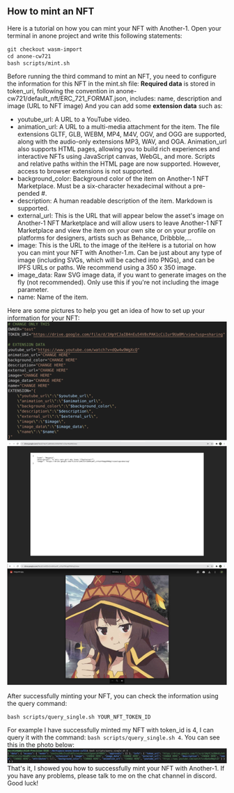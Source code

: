 ## How to mint an NFT 
Here is a tutorial on how you can mint your NFT with Another-1.
Open your terminal in anone project and write this following statements:
```	
git checkout wasm-import
cd anone-cw721
bash scripts/mint.sh
```
Before running the third command to mint an NFT, you need to configure the information for this NFT in the mint.sh file:
**Required data** is stored in token_uri, following the convention in anone-cw721/default_nft/ERC_721_FORMAT.json, includes: name, description and image (URL to NFT image)
And you can add some **extension data** such as:
- youtube_url: A URL to a YouTube video.
- animation_url: A URL to a multi-media attachment for the item. The file extensions GLTF, GLB, WEBM, MP4, M4V, OGV, and OGG are supported, along with the audio-only extensions MP3, WAV, and OGA. Animation_url also supports HTML pages, allowing you to build rich experiences and interactive NFTs using JavaScript canvas, WebGL, and more. Scripts and relative paths within the HTML page are now supported. However, access to browser extensions is not supported.
- background_color: Background color of the item on Another-1 NFT Marketplace. Must be a six-character hexadecimal without a pre-pended #.
- description: A human readable description of the item. Markdown is supported.
- external_url: This is the URL that will appear below the asset's image on Another-1 NFT Marketplace and will allow users to leave Another-1 NFT Marketplace and view the item on your own site or on your profile on platforms for designers, artists such as Behance, Dribbble,...
- image: This is the URL to the image of the iteHere is a tutorial on how you can mint your NFT with Another-1.m. Can be just about any type of image (including SVGs, which will be cached into PNGs), and can be IPFS URLs or paths. We recommend using a 350 x 350 image.
- image_data: Raw SVG image data, if you want to generate images on the fly (not recommended). Only use this if you're not including the image parameter.
- name: Name of the item.

Here are some pictures to help you get an idea of how to set up your information for your NFT:
![Screenshot1](1.png)
![Screenshot2](2.png)
![Screenshot3](3.png)

After successfully minting your NFT, you can check the information using the query command:
```
bash scripts/query_single.sh YOUR_NFT_TOKEN_ID
```
For example I have successfully minted my NFT with token_id is 4, I can query it with the command: `bash scripts/query_single.sh 4`. You can see this in the photo below:
![Screenshot4](4.png)
That's it, I showed you how to successfully mint your NFT with Another-1. If you have any problems, please talk to me on the chat channel in discord. Good luck!
